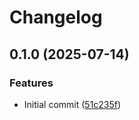 # Changelog

## 0.1.0 (2025-07-14)


### Features

* Initial commit ([51c235f](https://github.com/dimensionalpocket/auth-session-service/commit/51c235f1a46467f6425f60414232aba284a8be09))
